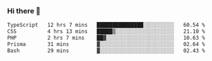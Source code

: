 ### Hi there 🌱
<!--START_SECTION:waka-->

```txt
TypeScript   12 hrs 7 mins   ███████████████░░░░░░░░░░   60.54 %
CSS          4 hrs 13 mins   █████▒░░░░░░░░░░░░░░░░░░░   21.10 %
PHP          2 hrs 7 mins    ██▓░░░░░░░░░░░░░░░░░░░░░░   10.63 %
Prisma       31 mins         ▓░░░░░░░░░░░░░░░░░░░░░░░░   02.64 %
Bash         29 mins         ▓░░░░░░░░░░░░░░░░░░░░░░░░   02.43 %
```

<!--END_SECTION:waka-->
<!--
**Dieg0raf/Dieg0raf** is a ✨ _special_ ✨ repository because its `README.md` (this file) appears on your GitHub profile.

Here are some ideas to get you started:

- 🔭 I’m currently working on ...
- 🌱 I’m currently learning ...
- 👯 I’m looking to collaborate on ...
- 🤔 I’m looking for help with ...
- 💬 Ask me about ...
- 📫 How to reach me: ...
- 😄 Pronouns: ...
- ⚡ Fun fact: ...
-->
